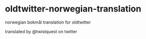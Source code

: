 # oldtwitter-norwegian-translation
norwegian bokmål translation for oldtwitter


translated by @twistquest on twitter

